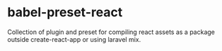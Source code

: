 # babel-preset-react

Collection of plugin and preset for compiling react assets as a package outside create-react-app or using laravel mix.

